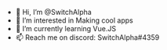 - 👋 Hi, I’m @SwitchAlpha
- 👀 I’m interested in Making cool apps
- 🌱 I’m currently learning Vue.JS
- 📫 Reach me on discord: SwitchAlpha#4359

<!---
SwitchAlpha/SwitchAlpha is a ✨ special ✨ repository because its `README.md` (this file) appears on your GitHub profile.
You can click the Preview link to take a look at your changes.
--->
